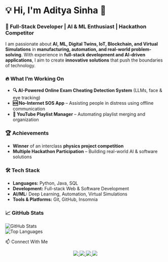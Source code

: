 # 💡 Hi, I'm Aditya Sinha 👋  

### 🚀 Full-Stack Developer | AI & ML Enthusiast | Hackathon Competitor  

I am passionate about **AI, ML, Digital Twins, IoT, Blockchain, and Virtual Simulations** in **manufacturing, automation, and real-world problem-solving**. With experience in **full-stack development and AI-driven applications**, I aim to create **innovative solutions** that push the boundaries of technology.  

### 🔥 What I’m Working On  
- **🔍 AI-Powered Online Exam Cheating Detection System** (LLMs, face & eye tracking)  
- **🆘 No-Internet SOS App** – Assisting people in distress using offline communication  
- **🎵 YouTube Playlist Manager** – Automating playlist merging and organization  

### 🏆 Achievements  
- **Winner** of an interclass **physics project competition**  
- **Multiple Hackathon Participation** – Building real-world AI & software solutions  

### 🛠️ Tech Stack  
- **Languages:** Python, Java, SQL  
- **Development:** Full-stack Web & Software Development  
- **AI/ML:** Deep Learning, Automation, Virtual Simulations  
- **Tools & Platforms:** Git, GitHub, Insomnia  

### 📈 GitHub Stats  
![GitHub Stats](https://github-readme-stats.vercel.app/api?username=legendary9029&show_icons=true&theme=radical)  
![Top Languages](https://github-readme-stats.vercel.app/api/top-langs/?username=legendary9029&layout=compact&theme=radical)  

📫 Connect With Me
<p align="center"> <a href="https://www.linkedin.com/in/adityasinha1304" target="_blank"> <img src="https://img.shields.io/badge/LinkedIn-0A66C2?style=for-the-badge&logo=linkedin&logoColor=white"> </a> <a href="https://www.hackerrank.com/as7232" target="_blank"> <img src="https://img.shields.io/badge/HackerRank-107C10?style=for-the-badge&logo=hackerrank&logoColor=white"> </a> <a href="https://leetcode.com/as7232" target="_blank"> <img src="https://img.shields.io/badge/LeetCode-FFA116?style=for-the-badge&logo=leetcode&logoColor=white"> </a> <a href="mailto:adityasinha1304@gmail.com"> <img src="https://img.shields.io/badge/Email-D14836?style=for-the-badge&logo=gmail&logoColor=white"> </a> </p>
